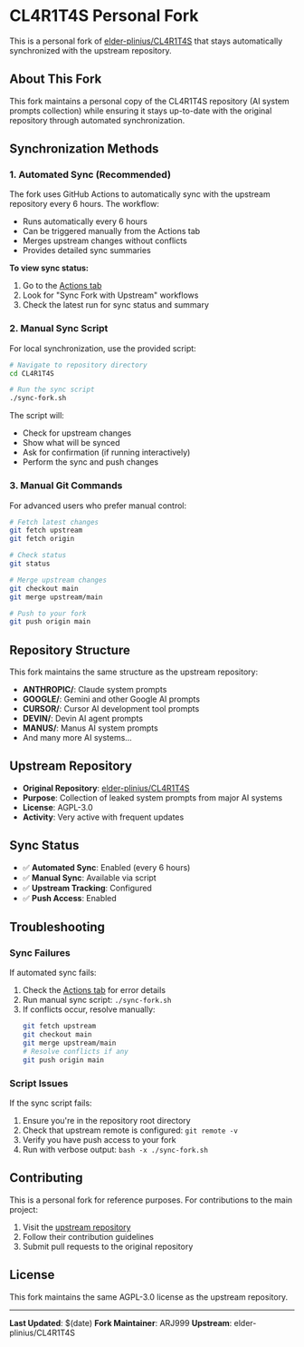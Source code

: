 # CL4R1T4S Personal Fork

This is a personal fork of [elder-plinius/CL4R1T4S](https://github.com/elder-plinius/CL4R1T4S) that stays automatically synchronized with the upstream repository.

## About This Fork

This fork maintains a personal copy of the CL4R1T4S repository (AI system prompts collection) while ensuring it stays up-to-date with the original repository through automated synchronization.

## Synchronization Methods

### 1. Automated Sync (Recommended)

The fork uses GitHub Actions to automatically sync with the upstream repository every 6 hours. The workflow:

- Runs automatically every 6 hours
- Can be triggered manually from the Actions tab
- Merges upstream changes without conflicts
- Provides detailed sync summaries

**To view sync status:**
1. Go to the [Actions tab](../../actions)
2. Look for "Sync Fork with Upstream" workflows
3. Check the latest run for sync status and summary

### 2. Manual Sync Script

For local synchronization, use the provided script:

```bash
# Navigate to repository directory
cd CL4R1T4S

# Run the sync script
./sync-fork.sh
```

The script will:
- Check for upstream changes
- Show what will be synced
- Ask for confirmation (if running interactively)
- Perform the sync and push changes

### 3. Manual Git Commands

For advanced users who prefer manual control:

```bash
# Fetch latest changes
git fetch upstream
git fetch origin

# Check status
git status

# Merge upstream changes
git checkout main
git merge upstream/main

# Push to your fork
git push origin main
```

## Repository Structure

This fork maintains the same structure as the upstream repository:

- **ANTHROPIC/**: Claude system prompts
- **GOOGLE/**: Gemini and other Google AI prompts
- **CURSOR/**: Cursor AI development tool prompts
- **DEVIN/**: Devin AI agent prompts
- **MANUS/**: Manus AI system prompts
- And many more AI systems...

## Upstream Repository

- **Original Repository**: [elder-plinius/CL4R1T4S](https://github.com/elder-plinius/CL4R1T4S)
- **Purpose**: Collection of leaked system prompts from major AI systems
- **License**: AGPL-3.0
- **Activity**: Very active with frequent updates

## Sync Status

- ✅ **Automated Sync**: Enabled (every 6 hours)
- ✅ **Manual Sync**: Available via script
- ✅ **Upstream Tracking**: Configured
- ✅ **Push Access**: Enabled

## Troubleshooting

### Sync Failures

If automated sync fails:

1. Check the [Actions tab](../../actions) for error details
2. Run manual sync script: `./sync-fork.sh`
3. If conflicts occur, resolve manually:
   ```bash
   git fetch upstream
   git checkout main
   git merge upstream/main
   # Resolve conflicts if any
   git push origin main
   ```

### Script Issues

If the sync script fails:

1. Ensure you're in the repository root directory
2. Check that upstream remote is configured: `git remote -v`
3. Verify you have push access to your fork
4. Run with verbose output: `bash -x ./sync-fork.sh`

## Contributing

This is a personal fork for reference purposes. For contributions to the main project:

1. Visit the [upstream repository](https://github.com/elder-plinius/CL4R1T4S)
2. Follow their contribution guidelines
3. Submit pull requests to the original repository

## License

This fork maintains the same AGPL-3.0 license as the upstream repository.

---

**Last Updated**: $(date)
**Fork Maintainer**: ARJ999
**Upstream**: elder-plinius/CL4R1T4S
